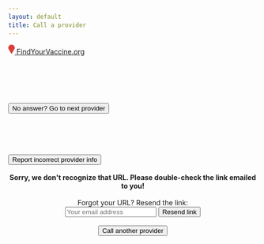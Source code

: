 ```yaml
---
layout: default
title: Call a provider
---
```


<nav class="navbar navbar-expand-lg fixed-top" id="mainNav">
  <div class="container">
    <a class="navbar-brand js-scroll-trigger" href="/">
      <img class="wordmark" height="20px" src="/assets/img/pin.png"/>
      FindYourVaccine<span class="org">.org</span>
    </a>
  </div>
</nav>

<div class="container state-holder">
  <div class="row">
    <div class="col-sm">
      <h3 id="name"></h3>
      <h2 id="phone"></h2><br />
      <h6 id="contacted"></h6><br />
      <button id="no-answer" class="btn btn-primary btn-sm" onclick="window.location.reload();">No answer? Go to next provider</button><br /><br />
      <h5 id="website"></h5>
      <h6 id="address"></h6>
      <br /><br />
      <a id="wrong-info" target="_blank"><button class="btn btn-secondary">Report incorrect provider info</button></a><br />
    </div>
    <div class="col-sm">
      <div id="iframe-holder"></div>
    </div>
  </div>
</div>

<div id="modal" class="modal" tabindex="-1" role="dialog">
  <div class="modal-dialog modal-dialog-centered modal-lg" role="document">
    <div class="modal-content">
      <center>
      <div class="modal-body">
        <div id="modal-text">
          <br /><strong>Sorry, we don't recognize that URL. Please double-check the link emailed to you!</strong><br /><br />
          Forgot your URL? Resend the link:<br />
          <input type="text" id="email" name="email" placeholder="Your email address">
          <button id="resend" class="btn btn-sm btn-primary" onclick="resend();">Resend link</button>
        </div>
        <br /><button id="modal-cta" type="button" class="btn btn-primary" data-dismiss="modal" onclick="redirect();">Call another provider</button>
      </div>
      </center>
    </div>
  </div>
</div>

<script>
const ctas = [
  "Nice.",
  "Woohoo!",
  "Great job.",
  "Thank you!",
  "Wonderful."
];

const callRegex = /calls\=[0-9]/g;
const stateRegex = /state\=[A-Z]/g;

const urlParams = new URLSearchParams(window.location.search);
var url = window.location.href;

function redirect() {
  window.location.replace(url);
}

function resend() {
  var email = $("#email").val();
  var resendBtn = $("#resend");
  resendBtn.text("Sending...");
  resendBtn.prop('disabled', true);
  $.ajax({
    url: `https://85wa3k3bl5.execute-api.us-east-2.amazonaws.com/default/sendVolunteerURL?email=${email}`,
    type: "GET",
    success: function (data) { resendBtn.text("Sent!"); }
  });
}

$(document).ready(function () {
  const ID = urlParams.get('id');
  const STATES = urlParams.get('states');
  const CALLS = urlParams.get('calls');

  var lambdaUrl = `https://rpy77zbl3f.execute-api.us-east-2.amazonaws.com/default/getProvider?id=${ID}`;
  if (STATES) { lambdaUrl += `&states=${STATES}`; }

  $.ajax({
    url: lambdaUrl,
    type: "GET",
    success: function (data) {
      if (data == null) {
        $('#modal-cta').hide();
        $('#modal').modal({backdrop: 'static'});
        return;
      }

      // Add provider details
      $("#name").text(data['Name']);
      $("#phone").text("Call: " + data['Phone']);
      if (data['Website']) {
        $("#website").html(`<a target="_blank" href="${data['Website']}">Provider website</a>`);
      }
      $("#address").text(data['Address']);
      $("#contacted").text("Last contacted: " + data['Last Contacted']);

      // Parse hidden fields into prefilled forms
      $("#wrong-info").attr('href', `https://airtable.com/shrzDS45VGDFjuZpE?prefill_Name=${data['Name']}&prefill_Phone=${data['Phone']}&prefill_Address=${data['Address']}&prefill_Website=${data['Website']}`)

      $("#wrong-info").show();
      $("#no-answer").show();

      var prefills = `prefill_Location=${data['Name']}&prefill_Caller=${data['Caller']}`;

      // Add iframe to the page
      const frame = `<iframe id="iframe" class="airtable-embed" src="https://app.miniextensions.com/form/wLnwdAmMKlp6nzJrXabw?${prefills}" frameborder="0" onmousewheel="" width="100%" height="1800px" style="background: transparent; border: 1px solid #ccc;"></iframe>`;
      $(frame).appendTo('#iframe-holder');

      var iloads = 0;
      $("#iframe").on('load', function() {
        iloads++;
        callsMade = 1;
        if (iloads > 1) {
          if (CALLS) {
            callsMade = parseInt(CALLS) + 1;
            url = url.replace(callRegex, 'calls='+callsMade);
          } else {
            url += '&calls=1';
          }
          var cta = ctas[Math.floor(Math.random()*ctas.length)];
          cta += ` You've made ${callsMade} call`
          if (callsMade > 1) { cta += 's'; }
          cta += " so far. Keep up the good work!";
          $('#modal-text').html(cta);
          $('#modal').modal({backdrop: 'static'});
        }
      });

    }
  });
});
</script>